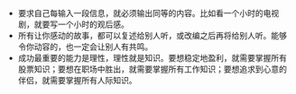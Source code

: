 * 要求自己每输入一段信息，就必须输出同等的内容。比如看一个小时的电视剧，就要写一个小时的观后感。
* 所有让你感动的故事，都可以复述给别人听，或改编之后再将给别人听。能够令你动容的，也一定会让别人有共鸣。
* 成功最重要的能力是理性，理性就是知识。要想稳定地盈利，就需要掌握所有股票知识；要想在职场中胜出，就需要掌握所有工作知识；要想追求到心意的伴侣，就需要掌握所有人际知识。

